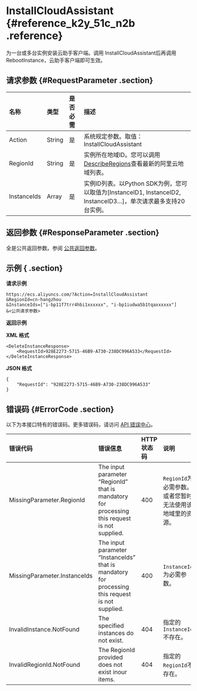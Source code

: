 # InstallCloudAssistant {#reference_k2y_51c_n2b .reference}

为一台或多台实例安装云助手客户端。调用 InstallCloudAssistant后再调用 RebootInstance，云助手客户端即可生效。

## 请求参数 {#RequestParameter .section}

|名称|类型|是否必需|描述|
|:-|:-|:---|:-|
|Action|String|是|系统规定参数。取值：InstallCloudAssistant|
|RegionId|String|是|实例所在地域ID。您可以调用[DescribeRegions](cn.zh-CN/API参考/地域/DescribeRegions.md#)查看最新的阿里云地域列表。|
|InstanceIds|Array|是|实例ID列表。以Python SDK为例，您可以取值为\[InstanceID1, InstanceID2, InstanceID3…\]，单次请求最多支持20台实例。|

## 返回参数 {#ResponseParameter .section}

全是公共返回参数。参阅 [公共返回参数](cn.zh-CN/API参考/HTTP调用方式/公共参数.md#commonResponseParameters)。

## 示例 { .section}

**请求示例** 

```
https://ecs.aliyuncs.com/?Action=InstallCloudAssistant
&RegionId=cn-hangzhou
&InstanceIds=["i-bp11f7trr4hbi1xxxxxx", "i-bp1iudwa5b1tqaxxxxxx"]
&<公共请求参数>
```

**返回示例** 

**XML 格式**

```
<DeleteInstanceResponse>
    <RequestId>928E2273-5715-46B9-A730-238DC996A533</RequestId>
</DeleteInstanceResponse>
```

**JSON 格式** 

```
{
    "RequestId": "928E2273-5715-46B9-A730-238DC996A533"
}
```

## 错误码 {#ErrorCode .section}

以下为本接口特有的错误码。更多错误码，请访问 [API 错误中心](https://error-center.aliyun.com/status/product/Ecs)。

|错误代码|错误信息|HTTP 状态码|说明|
|:---|:---|:-------|:-|
|MissingParameter.RegionId|The input parameter “RegionId” that is mandatory for processing this request is not supplied.|400|`RegionId`为必需参数。或者您暂时无法使用该地域里的资源。|
|MissingParameter.InstanceIds|The input parameter “InstanceIds” that is mandatory for processing this request is not supplied.|400|`InstanceIds`为必需参数。|
|InvalidInstance.NotFound|The specified instances do not exist.|404|指定的`InstanceId`不存在。|
|InvalidRegionId.NotFound|The RegionId provided does not exist inour items.|404|指定的`RegionId`不存在。|

